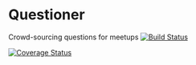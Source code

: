 # Questioner
Crowd-sourcing questions for meetups
[![Build Status](https://travis-ci.com/igbominadeveloper/questioner.svg?branch=develop)](https://travis-ci.com/igbominadeveloper/questioner)

[![Coverage Status](https://coveralls.io/repos/github/igbominadeveloper/questioner/badge.svg?branch=develop)](https://coveralls.io/github/igbominadeveloper/questioner?branch=develop)